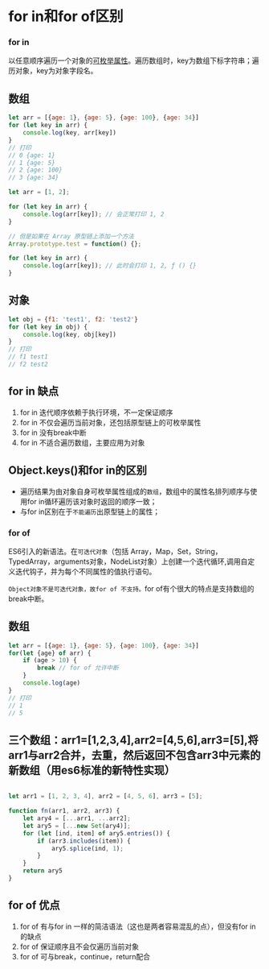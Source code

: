 
# for in和for of区别

### for in

以任意顺序遍历一个对象的[可枚举属性](https://developer.mozilla.org/zh-CN/docs/Web/JavaScript/Enumerability_and_ownership_of_properties)。遍历数组时，key为数组下标字符串；遍历对象，key为对象字段名。

## 数组

``` js
let arr = [{age: 1}, {age: 5}, {age: 100}, {age: 34}]
for (let key in arr) {
    console.log(key, arr[key])
}
// 打印
// 0 {age: 1}
// 1 {age: 5}
// 2 {age: 100}
// 3 {age: 34}
```

```javascript
let arr = [1, 2];

for (let key in arr) {
    console.log(arr[key]); // 会正常打印 1, 2
}

// 但是如果在 Array 原型链上添加一个方法
Array.prototype.test = function() {};

for (let key in arr) {
    console.log(arr[key]); // 此时会打印 1, 2, ƒ () {}
}
```

## 对象

``` js
let obj = {f1: 'test1', f2: 'test2'}
for (let key in obj) {
    console.log(key, obj[key])
}
// 打印
// f1 test1
// f2 test2
```



## for in 缺点

1. for in 迭代顺序依赖于执行环境，不一定保证顺序
1. for in 不仅会遍历当前对象，还包括原型链上的可枚举属性
1. for in 没有break中断
1. for in 不适合遍历数组，主要应用为对象


## Object.keys()和for in的区别

- 遍历结果为由对象自身可枚举属性组成的`数组`，数组中的属性名排列顺序与使用for in循环遍历该对象时返回的顺序一致；
- 与for in区别在于`不能遍历`出原型链上的属性；

### for of

ES6引入的新语法。在`可迭代对象`（包括 Array，Map，Set，String，TypedArray，arguments对象，NodeList对象）上创建一个迭代循环,调用自定义迭代钩子，并为每个不同属性的值执行语句。

`Object对象不是可迭代对象，故for of 不支持。`for of有个很大的特点是支持数组的break中断。

## 数组

``` js
let arr = [{age: 1}, {age: 5}, {age: 100}, {age: 34}]
for(let {age} of arr) {
    if (age > 10) {
        break // for of 允许中断
    }
    console.log(age)
}
// 打印
// 1
// 5
```

## 三个数组：arr1=[1,2,3,4],arr2=[4,5,6],arr3=[5],将arr1与arr2合并，去重，然后返回不包含arr3中元素的新数组（用es6标准的新特性实现）

```javascript

let arr1 = [1, 2, 3, 4], arr2 = [4, 5, 6], arr3 = [5];

function fn(arr1, arr2, arr3) {
    let ary4 = [...arr1, ...arr2];
    let ary5 = [...new Set(ary4)];
    for (let [ind, item] of ary5.entries()) {
        if (arr3.includes(item)) {
            ary5.splice(ind, 1);
        }
    }
    return ary5
}
```

## for of 优点

1. for of 有与for in 一样的简洁语法（这也是两者容易混乱的点），但没有for in的缺点
1. for of 保证顺序且不会仅遍历当前对象
1. for of 可与break，continue，return配合
